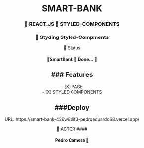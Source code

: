 <h1 align="center">SMART-BANK </h1>

<h3 align="center">
    🔗 REACT.JS 🔗 STYLED-COMPONENTS
</h3>


<h3 align="center">
    🔗 Styding Styled-Compments
</h3>


<p align="center">🚀  Status</p>

<h4 align="center"> 
	🚧SmartBank 🚀 Done...  🚧

</h4>






<h2 align="center"> ### Features</h2> 
<p align="center">
- [X] PAGE <br>
- [X] STYLED COMPONENTS<br>
</p>



<h2 align="center"> ###Deploy </h2> 
  <p align="center">
  URL:
https://smart-bank-426w8dif3-pedroeduardo68.vercel.app/
</p>




<p align="center">🚀 ACTOR ####</p>

<h4 align="center"> 
	Pedro Camera  🚀 

</h4>





